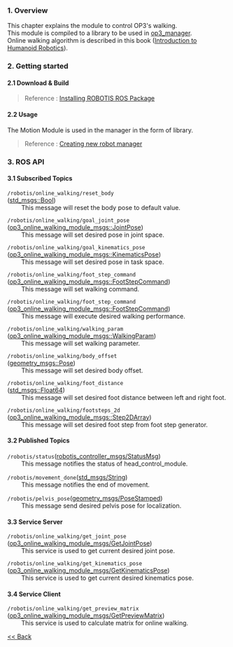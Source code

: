 ### 1. Overview
This chapter explains the module to control OP3's walking.  
This module is compiled to a library to be used in [op3_manager](op3_manager.md).  
Online walking algorithm is described in this book ([Introduction to Humanoid Robotics](http://www.springer.com/gp/book/9783642545351)).


### 2. Getting started  
#### 2.1 Download & Build
 > Reference : [Installing ROBOTIS ROS Package](OP3-Recovery-of-ROBOTIS-OP3#24-installation-robotis-ros-packages.md)    

#### 2.2 Usage
The Motion Module is used in the manager in the form of library.  
> Reference : [Creating new robot manager](Creating-new-robot-manager.md)

### 3. ROS API
#### 3.1 Subscribed Topics
`/robotis/online_walking/reset_body`  
([std_msgs::Bool](http://docs.ros.org/api/std_msgs/html/msg/Bool.html))  
&emsp;&emsp; This message will reset the body pose to default value.  

`/robotis/online_walking/goal_joint_pose`  
([op3_online_walking_module_msgs::JointPose](https://github.com/ROBOTIS-GIT/ROBOTIS-Documents/wiki/op3_JointPose.msg))  
&emsp;&emsp; This message will set desired pose in joint space.  

`/robotis/online_walking/goal_kinematics_pose`  
([op3_online_walking_module_msgs::KinematicsPose](https://github.com/ROBOTIS-GIT/ROBOTIS-Documents/wiki/op3_KinematicsPose.msg))  
&emsp;&emsp; This message will set desired pose in task space.  

`/robotis/online_walking/foot_step_command`  
([op3_online_walking_module_msgs::FootStepCommand](https://github.com/ROBOTIS-GIT/ROBOTIS-Documents/wiki/op3_FootStepCommand.msg))  
&emsp;&emsp; This message will set walking command.  

`/robotis/online_walking/foot_step_command`  
([op3_online_walking_module_msgs::FootStepCommand](https://github.com/ROBOTIS-GIT/ROBOTIS-Documents/wiki/op3_FootStepCommand.msg))  
&emsp;&emsp; This message will execute desired walking performance.  

`/robotis/online_walking/walking_param`  
([op3_online_walking_module_msgs::WalkingParam](https://github.com/ROBOTIS-GIT/ROBOTIS-Documents/wiki/op3_online_WalkingParam.msg))  
&emsp;&emsp; This message will set walking parameter.

`/robotis/online_walking/body_offset`  
([geometry_msgs::Pose](http://docs.ros.org/api/geometry_msgs/html/msg/Pose.html))  
&emsp;&emsp; This message will set desired body offset.

`/robotis/online_walking/foot_distance`  
([std_msgs::Float64](http://docs.ros.org/api/std_msgs/html/msg/Float64.html))  
&emsp;&emsp; This message will set desired foot distance between left and right foot.

`/robotis/online_walking/footsteps_2d`  
([op3_online_walking_module_msgs::Step2DArray](https://github.com/ROBOTIS-GIT/ROBOTIS-Documents/wiki/op3_Step2DArray.msg))  
&emsp;&emsp; This message will set desired foot step from foot step generator.


#### 3.2 Published Topics
`/robotis/status`([robotis_controller_msgs/StatusMsg](StatusMsg.msg))  
&emsp;&emsp; This message notifies the status of head_control_module.  

`/robotis/movement_done`([std_msgs/String](http://docs.ros.org/api/std_msgs/html/msg/String.html))  
&emsp;&emsp; This message notifies the end of movement.  

`/robotis/pelvis_pose`([geometry_msgs/PoseStamped](http://docs.ros.org/api/geometry_msgs/html/msg/PoseStamped.html))  
&emsp;&emsp; This message send desired pelvis pose for localization.  

#### 3.3 Service Server
`/robotis/online_walking/get_joint_pose`  
([op3_online_walking_module_msgs/GetJointPose](https://github.com/ROBOTIS-GIT/ROBOTIS-Documents/wiki/op3_GetJointPose.srv))  
&emsp;&emsp; This service is used to get current desired joint pose.  

`/robotis/online_walking/get_kinematics_pose`  
([op3_online_walking_module_msgs/GetKinematicsPose](https://github.com/ROBOTIS-GIT/ROBOTIS-Documents/wiki/op3_KinematicsPose.msg))  
&emsp;&emsp; This service is used to get current desired kinematics pose.  

#### 3.4 Service Client
`/robotis/online_walking/get_preview_matrix`  
([op3_online_walking_module_msgs/GetPreviewMatrix](https://github.com/ROBOTIS-GIT/ROBOTIS-Documents/wiki/op3_GetPreviewMatrix.srv))  
&emsp;&emsp; This service is used to calculate matrix for online walking.  


[&lt;&lt; Back](ROBOTIS-OP3-Modules.md)
